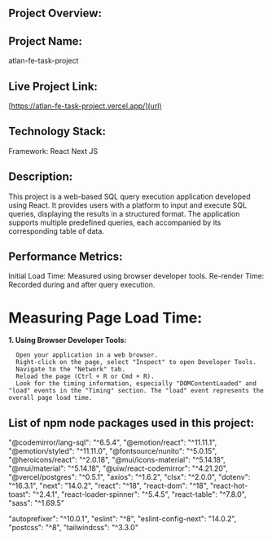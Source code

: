 ## Project Overview:
## Project Name: 
atlan-fe-task-project

## Live Project Link:
[https://atlan-fe-task-project.vercel.app/](url)

## Technology Stack:
Framework: React Next JS

## Description:
This project is a web-based SQL query execution application developed using React. It provides users with a platform to input and execute SQL queries, displaying the results in a structured format. The application supports multiple predefined queries, each accompanied by its corresponding table of data.

## Performance Metrics:
Initial Load Time: Measured using browser developer tools.
Re-render Time: Recorded during and after query execution.

# Measuring Page Load Time:
**1. Using Browser Developer Tools:**

      Open your application in a web browser.
      Right-click on the page, select "Inspect" to open Developer Tools.
      Navigate to the "Network" tab.
      Reload the page (Ctrl + R or Cmd + R).
      Look for the timing information, especially "DOMContentLoaded" and "load" events in the "Timing" section. The "load" event represents the overall page load time.


## List of npm node packages used in this project:

"@codemirror/lang-sql": "^6.5.4",
"@emotion/react": "^11.11.1",
"@emotion/styled": "^11.11.0",
"@fontsource/nunito": "^5.0.15",
"@heroicons/react": "^2.0.18",
"@mui/icons-material": "^5.14.18",
"@mui/material": "^5.14.18",
"@uiw/react-codemirror": "^4.21.20",
"@vercel/postgres": "^0.5.1",
"axios": "^1.6.2",
"clsx": "^2.0.0",
"dotenv": "^16.3.1",
"next": "14.0.2",
"react": "^18",
"react-dom": "^18",
"react-hot-toast": "^2.4.1",
"react-loader-spinner": "^5.4.5",
"react-table": "^7.8.0",
"sass": "^1.69.5"

"autoprefixer": "^10.0.1",
"eslint": "^8",
"eslint-config-next": "14.0.2",
"postcss": "^8",
"tailwindcss": "^3.3.0"
